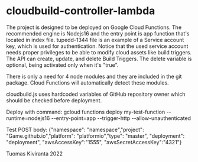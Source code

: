 # cloudbuild-controller-lambda
The project is designed to be deployed on Google Cloud Functions. The recommended engine is Nodejs16 and the entry point is app function that's located in index file. tupedd-1344 file is an example of a Service account key, which is used for authentication. Notice that the used service account needs proper privileges to be able to modify cloud assets like build triggers. The API can create, update, and delete Build Triggers. The delete variable is optional, being activated only when it's "true".

There is only a need for 4 node modules and they are included in the git package. Cloud Functions will automatically detect these modules.

cloudbuild.js uses hardcoded variables of GitHub repository owner which should be checked before deployment.

Deploy with command: 
gcloud functions deploy my-test-function --runtime=nodejs16 --entry-point=app --trigger-http --allow-unauthenticated

Test POST body:
{"namespace": "namespace","project": "Game.github.io","platform": "platformio","type": "master",
"deployment": "deployment", "awsAccessKey":"1555", "awsSecretAccessKey":"4321"}





Tuomas Kiviranta 2022
